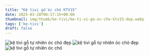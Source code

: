 ```yaml
---
title: "Kệ tivi gỗ óc chó KTV15"
date: 2025-03-28T06:17:15+00:00
thumbnail: img/thumb/ke-tivi/ke-ti-vi-go-oc-cho-ktv15-dep.webp
tags: ['ke-tivi']
draft: false
---
```

![kệ tivi gỗ tự nhiên óc chó đẹp](/img/ke-tivi/ktv15/ke-ti-vi-go-oc-cho-ktv15-1.webp)
![kệ tivi gỗ tự nhiên óc chó đẹp](/img/ke-tivi/ktv15/ke-ti-vi-go-oc-cho-ktv15-2.webp)
![kệ tivi gỗ tự nhiên óc chó](/img/ke-tivi/ktv15/ke-ti-vi-go-oc-cho-ktv15-3.webp)